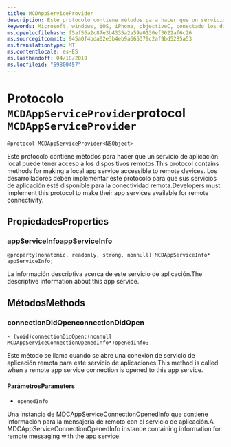 ```yaml
---
title: MCDAppServiceProvider
description: Este protocolo contiene métodos para hacer que un servicio de aplicación local puede tener acceso a los dispositivos remotos.
keywords: Microsoft, windows, iOS, iPhone, objectiveC, conectado los dispositivos, proyecto Roma
ms.openlocfilehash: f5af56a2c87e3b4335a2a59a0130ef3622af6c26
ms.sourcegitcommit: 945a0f4bda02e3b4eb9a665379c2af9bd5285a53
ms.translationtype: MT
ms.contentlocale: es-ES
ms.lasthandoff: 04/18/2019
ms.locfileid: "59800457"
---
```

# <a name="protocol-mcdappserviceprovider"></a><span data-ttu-id="c84b8-104">Protocolo `MCDAppServiceProvider`</span><span class="sxs-lookup"><span data-stu-id="c84b8-104">protocol `MCDAppServiceProvider`</span></span>

```
@protocol MCDAppServiceProvider<NSObject>
```

<span data-ttu-id="c84b8-105">Este protocolo contiene métodos para hacer que un servicio de aplicación local puede tener acceso a los dispositivos remotos.</span><span class="sxs-lookup"><span data-stu-id="c84b8-105">This protocol contains methods for making a local app service accessible to remote devices.</span></span> <span data-ttu-id="c84b8-106">Los desarrolladores deben implementar este protocolo para que sus servicios de aplicación esté disponible para la conectividad remota.</span><span class="sxs-lookup"><span data-stu-id="c84b8-106">Developers must implement this protocol to make their app services available for remote connectivity.</span></span>

## <a name="properties"></a><span data-ttu-id="c84b8-107">Propiedades</span><span class="sxs-lookup"><span data-stu-id="c84b8-107">Properties</span></span>
 
### <a name="appserviceinfo"></a><span data-ttu-id="c84b8-108">appServiceInfo</span><span class="sxs-lookup"><span data-stu-id="c84b8-108">appServiceInfo</span></span>
`@property(nonatomic, readonly, strong, nonnull) MCDAppServiceInfo* appServiceInfo;`

<span data-ttu-id="c84b8-109">La información descriptiva acerca de este servicio de aplicación.</span><span class="sxs-lookup"><span data-stu-id="c84b8-109">The descriptive information about this app service.</span></span>

## <a name="methods"></a><span data-ttu-id="c84b8-110">Métodos</span><span class="sxs-lookup"><span data-stu-id="c84b8-110">Methods</span></span>

### <a name="connectiondidopen"></a><span data-ttu-id="c84b8-111">connectionDidOpen</span><span class="sxs-lookup"><span data-stu-id="c84b8-111">connectionDidOpen</span></span>
`- (void)connectionDidOpen:(nonnull MCDAppServiceConnectionOpenedInfo*)openedInfo;`

<span data-ttu-id="c84b8-112">Este método se llama cuando se abre una conexión de servicio de aplicación remota para este servicio de aplicaciones.</span><span class="sxs-lookup"><span data-stu-id="c84b8-112">This method is called when a remote app service connection is opened to this app service.</span></span>

#### <a name="parameters"></a><span data-ttu-id="c84b8-113">Parámetros</span><span class="sxs-lookup"><span data-stu-id="c84b8-113">Parameters</span></span> 
* `openedInfo`

<span data-ttu-id="c84b8-114">Una instancia de MDCAppServiceConnectionOpenedInfo que contiene información para la mensajería de remoto con el servicio de aplicación.</span><span class="sxs-lookup"><span data-stu-id="c84b8-114">A MDCAppServiceConnectionOpenedInfo instance containing information for remote messaging with the app service.</span></span>